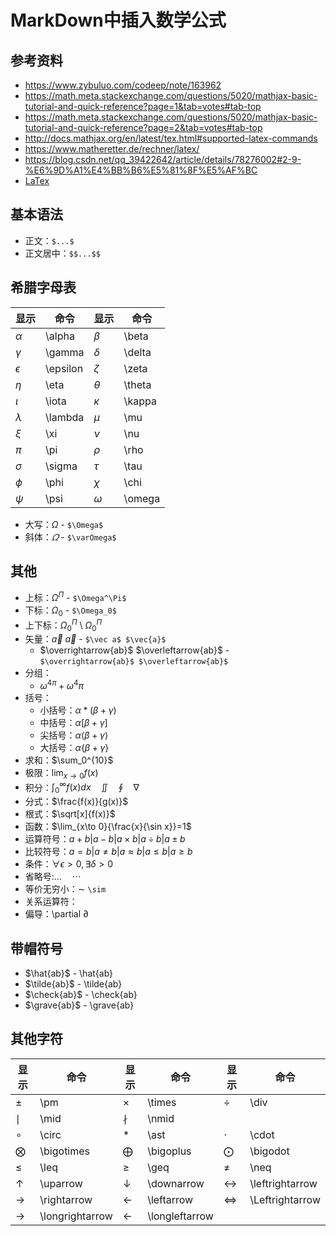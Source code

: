 # MarkDown中插入数学公式

## 参考资料

- https://www.zybuluo.com/codeep/note/163962
- https://math.meta.stackexchange.com/questions/5020/mathjax-basic-tutorial-and-quick-reference?page=1&tab=votes#tab-top
- https://math.meta.stackexchange.com/questions/5020/mathjax-basic-tutorial-and-quick-reference?page=2&tab=votes#tab-top
- http://docs.mathjax.org/en/latest/tex.html#supported-latex-commands
- https://www.matheretter.de/rechner/latex/
- https://blog.csdn.net/qq_39422642/article/details/78276002#2-9-%E6%9D%A1%E4%BB%B6%E5%81%8F%E5%AF%BC
- [LaTex](https://www.latex-project.org/)

## 基本语法

- 正文：`$...$`
- 正文居中：`$$...$$`

## 希腊字母表

|显示|命令|显示|命令|
|----|----|----|----|
|$\alpha$|\alpha|$\beta$|\beta|
|$\gamma$|\gamma|$\delta$|\delta|
|$\epsilon$|\epsilon|$\zeta$|\zeta|
|$\eta$|\eta|$\theta$|\theta|
|$\iota$|\iota|$\kappa$|\kappa|
|$\lambda$|\lambda|$\mu$|\mu|
|$\xi$|\xi|$\nu$|\nu|
|$\pi$|\pi|$\rho$|\rho|
|$\sigma$|\sigma|$\tau$|\tau|
|$\phi$|\phi|$\chi$|\chi|
|$\psi$|\psi|$\omega$|\omega|

- 大写：$\Omega$ - `$\Omega$`
- 斜体：$\varOmega$ - `$\varOmega$`

## 其他

- 上标：$\Omega^\Pi$ - `$\Omega^\Pi$`
- 下标：$\Omega_0$ - `$\Omega_0$`
- 上下标：$\Omega^\Pi_0$ \ $\Omega_0^\Pi$
- 矢量：$\vec a$ $\vec{a}$ - `$\vec a$ $\vec{a}$`
  - $\overrightarrow{ab}$ $\overleftarrow{ab}$ - `$\overrightarrow{ab}$ $\overleftarrow{ab}$`
- 分组：
  - $\omega^{4\pi} + \omega^4\pi$
- 括号：
  - 小括号：$\alpha*(\beta+\gamma)$
  - 中括号：$\alpha[\beta+\gamma]$
  - 尖括号：$\alpha\langle\beta+\gamma\rangle$
  - 大括号：$\alpha\{\beta+\gamma\}$
- 求和：$\sum_0^{10}$
- 极限：$\lim_{x\to 0}{f(x)}$
- 积分：$\int_0^\infty{f(x)dx} \quad \iint \quad \oint \quad \nabla$
- 分式：$\frac{f(x)}{g(x)}$
- 根式：$\sqrt[x]{f(x)}$
- 函数：$\lim_{x\to 0}{\frac{x}{\sin x}}=1$
- 运算符号：$a+b|a-b|a \times b|a \div b| a\pm b$
- 比较符号：$a=b|a\neq b|a\approx b|a\leq b|a\geq b$
- 条件：$\forall \epsilon >0,\exists \delta >0$
- 省略号:$\dots \quad \cdots$
- 等价无穷小：$\sim$ `\sim`
- 关系运算符：
- 偏导：\partial $\partial$

## 带帽符号

- $\hat{ab}$ - \hat{ab}
- $\tilde{ab}$ - \tilde{ab}
- $\check{ab}$ - \check{ab}
- $\grave{ab}$ - \grave{ab}

## 其他字符

|显示|命令|显示|命令|显示|命令|
|----|----|----|----|----|----|
|$\pm$|\pm|$\times$|\times|$\div$|\div|
|$\mid$|\mid|$\nmid$|\nmid|
|$\circ$|\circ|$\ast$|\ast|$\cdot$|\cdot|
|$\bigotimes$|\bigotimes|$\bigoplus$|\bigoplus|$\bigodot$|\bigodot|
|$\leq$|\leq|$\geq$|\geq|$\neq$|\neq|
|$\uparrow$|\uparrow|$\downarrow$|\downarrow|$\leftrightarrow$|\leftrightarrow|
|$\rightarrow$|\rightarrow|$\leftarrow$|\leftarrow|$\Leftrightarrow$|\Leftrightarrow|
|$\longrightarrow$|\longrightarrow|$\longleftarrow$|\longleftarrow|